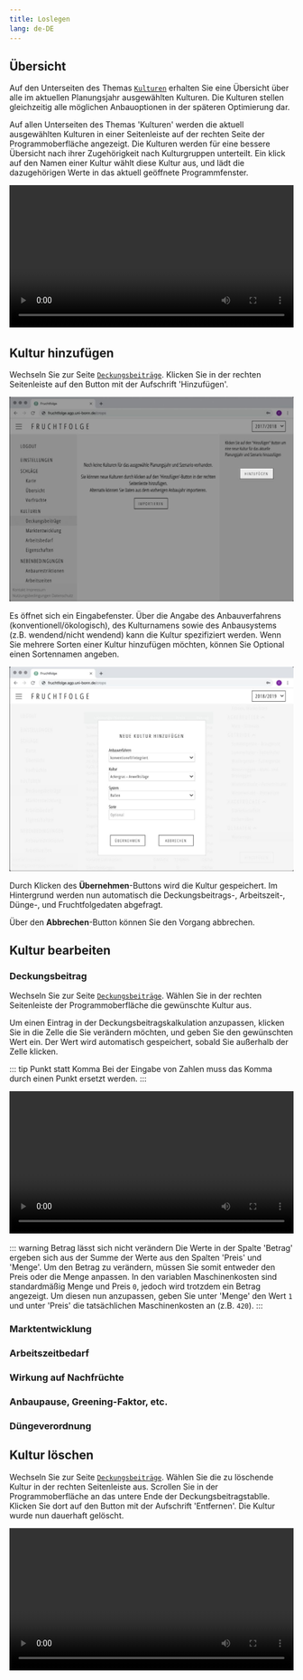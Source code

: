 ```yaml
---
title: Loslegen
lang: de-DE
---
```

## Übersicht
Auf den Unterseiten des Themas [`Kulturen`](https://fruchtfolge.agp.uni-bonn.de/crops) erhalten Sie eine Übersicht über alle im aktuellen Planungsjahr ausgewählten Kulturen. Die Kulturen stellen gleichzeitig alle möglichen Anbauoptionen in der späteren Optimierung dar.

Auf allen Unterseiten des Themas 'Kulturen' werden die aktuell ausgewählten Kulturen in einer Seitenleiste auf der rechten Seite der Programmoberfläche angezeigt. Die Kulturen werden für eine bessere Übersicht nach ihrer Zugehörigkeit nach Kulturgruppen unterteilt. Ein klick auf den Namen einer Kultur wählt diese Kultur aus, und lädt die dazugehörigen Werte in das aktuell geöffnete Programmfenster.

<video id="crops_overview" width="100%" height="auto" controls autoplay loop>
  <source src="../img/crops_overview.webm" type="video/webm">
  <source src="../img/crops_overview.mp4" type="video/mp4">
  Ihr Browser kann dieses Video nicht abspielen.
</video> 

## Kultur hinzufügen
Wechseln Sie zur Seite [`Deckungsbeiträge`](https://fruchtfolge.agp.uni-bonn.de/crops).
Klicken Sie in der rechten Seitenleiste auf den Button mit der Aufschrift 'Hinzufügen'.

![Hinzufügen](../img/add_crop.jpg)

Es öffnet sich ein Eingabefenster. Über die Angabe des Anbauverfahrens (konventionell/ökologisch), des Kulturnamens sowie des Anbausystems (z.B. wendend/nicht wendend) kann die Kultur spezifiziert werden. Wenn Sie mehrere Sorten einer Kultur hinzufügen möchten, können Sie Optional einen Sortennamen angeben.

![Kultur Eingabefenster](../img/add_crop_panel.jpg)

Durch Klicken des **Übernehmen**-Buttons wird die Kultur gespeichert. Im Hintergrund werden nun automatisch die Deckungsbeitrags-, Arbeitszeit-, Dünge-, und Fruchtfolgedaten abgefragt.

Über den **Abbrechen**-Button können Sie den Vorgang abbrechen.

## Kultur bearbeiten

### Deckungsbeitrag
Wechseln Sie zur Seite [`Deckungsbeiträge`](https://fruchtfolge.agp.uni-bonn.de/crops). Wählen Sie in der rechten Seitenleiste der Programmoberfläche die gewünschte Kultur aus. 

Um einen Eintrag in der Deckungsbeitragskalkulation anzupassen, klicken Sie in die Zelle die Sie verändern möchten, und geben Sie den gewünschten Wert ein. Der Wert wird automatisch gespeichert, sobald Sie außerhalb der Zelle klicken.

::: tip Punkt statt Komma 
Bei der Eingabe von Zahlen muss das Komma durch einen Punkt ersetzt werden.
:::

<video id="change_gm" width="100%" height="auto" controls autoplay loop>
  <source src="../img/change_gm.webm" type="video/webm">
  <source src="../img/change_gm.mp4" type="video/mp4">
  Ihr Browser kann dieses Video nicht abspielen.
</video> 

::: warning Betrag lässt sich nicht verändern
Die Werte in der Spalte 'Betrag' ergeben sich aus der Summe der Werte aus den Spalten 'Preis' und 'Menge'. Um den Betrag zu verändern, müssen Sie somit entweder den Preis oder die Menge anpassen. In den variablen Maschinenkosten sind standardmäßig Menge und Preis `0`, jedoch wird trotzdem ein Betrag angezeigt. Um diesen nun anzupassen, geben Sie unter 'Menge' den Wert `1` und unter 'Preis' die tatsächlichen Maschinenkosten an (z.B. `420`).
:::

### Marktentwicklung

### Arbeitszeitbedarf

### Wirkung auf Nachfrüchte

### Anbaupause, Greening-Faktor, etc.

### Düngeverordnung


## Kultur löschen
Wechseln Sie zur Seite [`Deckungsbeiträge`](https://fruchtfolge.agp.uni-bonn.de/crops). Wählen Sie die zu löschende Kultur in der rechten Seitenleiste aus. Scrollen Sie in der Programmoberfläche an das untere Ende der Deckungsbeitragstablle. Klicken Sie dort auf den Button mit der Aufschrift 'Entfernen'. Die Kultur wurde nun dauerhaft gelöscht.

<video id="delete_crop" width="100%" height="auto" controls autoplay loop>
  <source src="../img/delete_crop.webm" type="video/webm">
  <source src="../img/delete_crop.mp4" type="video/mp4">
  Ihr Browser kann dieses Video nicht abspielen.
</video> 
